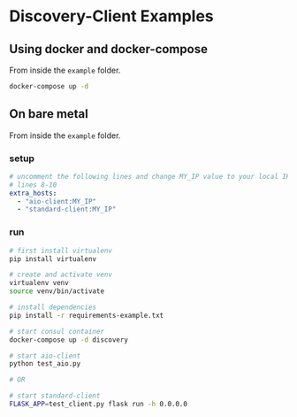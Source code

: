 # Discovery-Client Examples

## Using docker and docker-compose

From inside the `example` folder.

````bash
docker-compose up -d
````

## On bare metal

From inside the `example` folder.

### setup


````yml
# uncomment the following lines and change MY_IP value to your local IP.
# lines 8-10
extra_hosts:
  - "aio-client:MY_IP"
  - "standard-client:MY_IP"
````

### run

````bash
# first install virtualenv
pip install virtualenv

# create and activate venv
virtualenv venv
source venv/bin/activate

# install dependencies
pip install -r requirements-example.txt

# start consul container
docker-compose up -d discovery

# start aio-client
python test_aio.py

# OR

# start standard-client
FLASK_APP=test_client.py flask run -h 0.0.0.0
````
